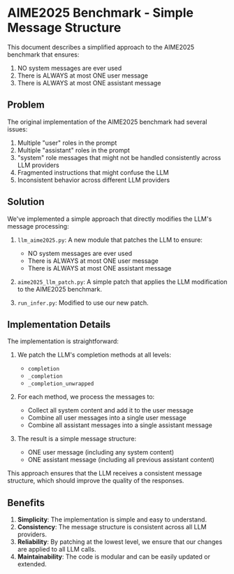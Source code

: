 # AIME2025 Benchmark - Simple Message Structure

This document describes a simplified approach to the AIME2025 benchmark that ensures:
1. NO system messages are ever used
2. There is ALWAYS at most ONE user message
3. There is ALWAYS at most ONE assistant message

## Problem

The original implementation of the AIME2025 benchmark had several issues:
1. Multiple "user" roles in the prompt
2. Multiple "assistant" roles in the prompt
3. "system" role messages that might not be handled consistently across LLM providers
4. Fragmented instructions that might confuse the LLM
5. Inconsistent behavior across different LLM providers

## Solution

We've implemented a simple approach that directly modifies the LLM's message processing:

1. `llm_aime2025.py`: A new module that patches the LLM to ensure:
   - NO system messages are ever used
   - There is ALWAYS at most ONE user message
   - There is ALWAYS at most ONE assistant message

2. `aime2025_llm_patch.py`: A simple patch that applies the LLM modification to the AIME2025 benchmark.

3. `run_infer.py`: Modified to use our new patch.

## Implementation Details

The implementation is straightforward:

1. We patch the LLM's completion methods at all levels:
   - `completion`
   - `_completion`
   - `_completion_unwrapped`

2. For each method, we process the messages to:
   - Collect all system content and add it to the user message
   - Combine all user messages into a single user message
   - Combine all assistant messages into a single assistant message

3. The result is a simple message structure:
   - ONE user message (including any system content)
   - ONE assistant message (including all previous assistant content)

This approach ensures that the LLM receives a consistent message structure, which should improve the quality of the responses.

## Benefits

1. **Simplicity**: The implementation is simple and easy to understand.
2. **Consistency**: The message structure is consistent across all LLM providers.
3. **Reliability**: By patching at the lowest level, we ensure that our changes are applied to all LLM calls.
4. **Maintainability**: The code is modular and can be easily updated or extended.